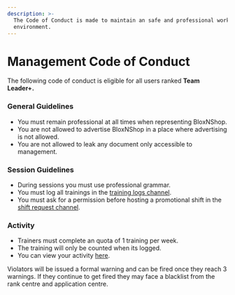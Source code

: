 ```yaml
---
description: >-
  The Code of Conduct is made to maintain an safe and professional working
  environment.
---
```


# Management Code of Conduct

The following code of conduct is eligible for all users ranked **Team Leader+.**

### General Guidelines

* You must remain professional at all times when representing BloxNShop.
* You are not allowed to advertise BloxNShop in a place where advertising is not allowed.
* You are not allowed to leak any document only accessible to management.

### Session Guidelines

* During sessions you must use professional grammar.
* You must log all trainings in the [training logs channel](https://discord.com/channels/1188319939719856209/1295065380988915733).
* You must ask for a permission before hosting a promotional shift in the [shift request channel](https://discord.com/channels/1188319939719856209/1300893989796315238).

### Activity

* Trainers must complete an quota of 1 training per week.
* The training will only be counted when its logged.
* You can view your activity [here](https://docs.google.com/spreadsheets/d/1wLyVC0g9_8nPDA7snSPci_ZOAUAvGNhkjLpTwYuqr-o/edit?usp=sharing).

Violators will be issued a formal warning and can be fired once they reach 3 warnings. If they continue to get fired they may face a blacklist from the rank centre and application centre.
